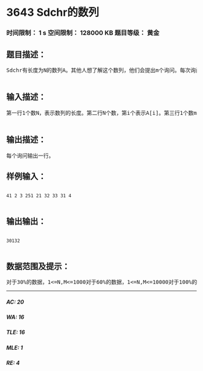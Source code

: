 # 3643 Sdchr的数列   
### 时间限制： 1 s     空间限制： 128000 KB     题目等级： 黄金  
## 题目描述：  

<pre>
Sdchr有长度为N的数列A。其他人想了解这个数列，他们会提出m个询问。每次询问 A[l] xor A[l+1] xor A[l+2] xor ... xor A[r-1] xor A[r] 的值。Sdchr向会编程的你求助。  

</pre>
  
  
## 输入描述：  

<pre>
第一行1个数N，表示数列的长度。第二行N个数，第i个表示A[i]。第三行1个数m，表示询问个数。接下来m行，每行两个数l,r，如题目描述计算。  

</pre>
  
  
## 输出描述：  

<pre>
每个询问输出一行。
</pre>
  
  
## 样例输入：  

<pre><code>
41 2 3 251 21 32 33 31 4  

</code></pre>
  
  
## 输出输出：  

<pre><code>
30132  

</code></pre>
  
  
## 数据范围及提示：  

<pre>
对于30%的数据，1<=N,M<=1000对于60%的数据，1<=N,M<=10000对于100%的数据，1<=N,M<=1000000，0<=A[i]<=2^31-1数据不保证l<=r
</pre>
  
  
***  

##### AC: 20  
##### WA: 16  
##### TLE: 16  
##### MLE: 1  
##### RE: 4  

